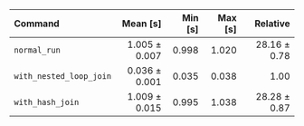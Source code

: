 | Command | Mean [s] | Min [s] | Max [s] | Relative |
|:---|---:|---:|---:|---:|
| `normal_run` | 1.005 ± 0.007 | 0.998 | 1.020 | 28.16 ± 0.78 |
| `with_nested_loop_join` | 0.036 ± 0.001 | 0.035 | 0.038 | 1.00 |
| `with_hash_join` | 1.009 ± 0.015 | 0.995 | 1.038 | 28.28 ± 0.87 |
